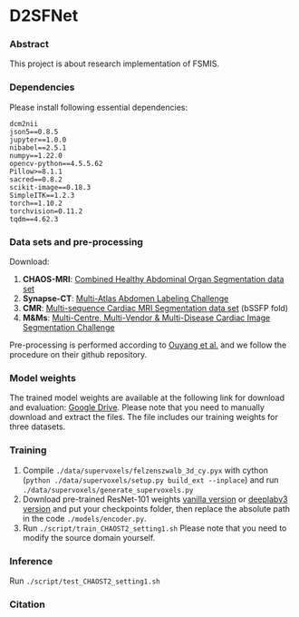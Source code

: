 # D2SFNet

### Abstract
  This project is about research implementation of FSMIS.
### Dependencies
Please install following essential dependencies:
```
dcm2nii
json5==0.8.5
jupyter==1.0.0
nibabel==2.5.1
numpy==1.22.0
opencv-python==4.5.5.62
Pillow>=8.1.1
sacred==0.8.2
scikit-image==0.18.3
SimpleITK==1.2.3
torch==1.10.2
torchvision=0.11.2
tqdm==4.62.3
```

### Data sets and pre-processing
Download:
1) **CHAOS-MRI**: [Combined Healthy Abdominal Organ Segmentation data set](https://chaos.grand-challenge.org/)
2) **Synapse-CT**: [Multi-Atlas Abdomen Labeling Challenge](https://www.synapse.org/#!Synapse:syn3193805/wiki/218292)
3) **CMR**: [Multi-sequence Cardiac MRI Segmentation data set](https://zmiclab.github.io/projects/mscmrseg19/) (bSSFP fold)
4) **M&Ms**: [Multi-Centre, Multi-Vendor & Multi-Disease Cardiac Image Segmentation Challenge](https://mega.nz/folder/FxAmhbRJ#Dwugf8isRSR9CCZ6Qnza4w)

Pre-processing is performed according to [Ouyang et al.](https://github.com/cheng-01037/Self-supervised-Fewshot-Medical-Image-Segmentation/tree/2f2a22b74890cb9ad5e56ac234ea02b9f1c7a535) and we follow the procedure on their github repository.

### Model weights
The trained model weights are available at the following link for download and evaluation: [Google Drive](https://drive.google.com/file/d/1d2-kjKGsKUd--ETPiCnDjmtNxfzfERnh/view?usp=drive_link). Please note that you need to manually download and extract the files. The file includes our training weights for three datasets.

### Training
1. Compile `./data/supervoxels/felzenszwalb_3d_cy.pyx` with cython (`python ./data/supervoxels/setup.py build_ext --inplace`) and run `./data/supervoxels/generate_supervoxels.py` 
2. Download pre-trained ResNet-101 weights [vanilla version](https://download.pytorch.org/models/resnet101-63fe2227.pth) or [deeplabv3 version](https://download.pytorch.org/models/deeplabv3_resnet101_coco-586e9e4e.pth) and put your checkpoints folder, then replace the absolute path in the code `./models/encoder.py`.  
3. Run `./script/train_CHAOST2_setting1.sh` 
Please note that you need to modify the source domain yourself.
### Inference
Run `./script/test_CHAOST2_setting1.sh` 

### Citation
